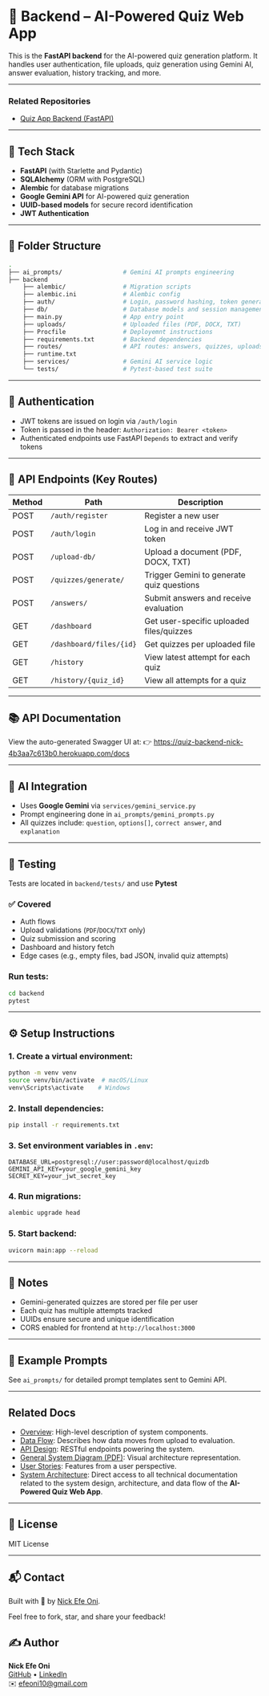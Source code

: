 # 🧠 Backend – AI-Powered Quiz Web App

This is the **FastAPI backend** for the AI-powered quiz generation platform. It handles user authentication, file uploads, quiz generation using Gemini AI, answer evaluation, history tracking, and more.

---

### Related Repositories

- [Quiz App Backend (FastAPI)](https://github.com/VictoriousWealth/quiz-app-frontend)

---

## 🚀 Tech Stack

- **FastAPI** (with Starlette and Pydantic)
- **SQLAlchemy** (ORM with PostgreSQL)
- **Alembic** for database migrations
- **Google Gemini API** for AI-powered quiz generation
- **UUID-based models** for secure record identification
- **JWT Authentication**

---

## 📁 Folder Structure

```bash
.
├── ai_prompts/                 # Gemini AI prompts engineering
├── backend
    ├── alembic/                # Migration scripts
    ├── alembic.ini             # Alembic config
    ├── auth/                   # Login, password hashing, token generation
    ├── db/                     # Database models and session management
    ├── main.py                 # App entry point
    ├── uploads/                # Uploaded files (PDF, DOCX, TXT)
    ├── Procfile                # Deployemnt instructions
    ├── requirements.txt        # Backend dependencies
    ├── routes/                 # API routes: answers, quizzes, uploads, users
    ├── runtime.txt
    ├── services/               # Gemini AI service logic
    └── tests/                  # Pytest-based test suite
```

---

## 🔐 Authentication

- JWT tokens are issued on login via `/auth/login`
- Token is passed in the header: `Authorization: Bearer <token>`
- Authenticated endpoints use FastAPI `Depends` to extract and verify tokens

---

## 📂 API Endpoints (Key Routes)

| Method | Path                        | Description                                  |
|--------|-----------------------------|----------------------------------------------|
| POST   | `/auth/register`            | Register a new user                          |
| POST   | `/auth/login`               | Log in and receive JWT token                 |
| POST   | `/upload-db/`               | Upload a document (PDF, DOCX, TXT)           |
| POST   | `/quizzes/generate/`        | Trigger Gemini to generate quiz questions    |
| POST   | `/answers/`                 | Submit answers and receive evaluation        |
| GET    | `/dashboard`                | Get user-specific uploaded files/quizzes     |
| GET    | `/dashboard/files/{id}`     | Get quizzes per uploaded file                |
| GET    | `/history`                  | View latest attempt for each quiz            |
| GET    | `/history/{quiz_id}`        | View all attempts for a quiz                 |

---

## 📚 API Documentation

View the auto-generated Swagger UI at:
👉 https://quiz-backend-nick-4b3aa7c613b0.herokuapp.com/docs

---

## 🧠 AI Integration

- Uses **Google Gemini** via `services/gemini_service.py`
- Prompt engineering done in `ai_prompts/gemini_prompts.py`
- All quizzes include: `question`, `options[]`, `correct answer`, and `explanation`

---

## 🧪 Testing

Tests are located in `backend/tests/` and use **Pytest**

### ✅ Covered
- Auth flows
- Upload validations (`PDF`/`DOCX`/`TXT` only)
- Quiz submission and scoring
- Dashboard and history fetch
- Edge cases (e.g., empty files, bad JSON, invalid quiz attempts)

### Run tests:
```bash
cd backend
pytest
```

---

## ⚙️ Setup Instructions

### 1. Create a virtual environment:
```bash
python -m venv venv
source venv/bin/activate  # macOS/Linux
venv\Scripts\activate    # Windows
```

### 2. Install dependencies:
```bash
pip install -r requirements.txt
```

### 3. Set environment variables in `.env`:
```
DATABASE_URL=postgresql://user:password@localhost/quizdb
GEMINI_API_KEY=your_google_gemini_key
SECRET_KEY=your_jwt_secret_key
```

### 4. Run migrations:
```bash
alembic upgrade head
```

### 5. Start backend:
```bash
uvicorn main:app --reload
```

---

## 📌 Notes

- Gemini-generated quizzes are stored per file per user
- Each quiz has multiple attempts tracked
- UUIDs ensure secure and unique identification
- CORS enabled for frontend at `http://localhost:3000`

---

## 🌟 Example Prompts
See `ai_prompts/` for detailed prompt templates sent to Gemini API.

---

## Related Docs

- [Overview](./docs/architecture/overview.md): High-level description of system components.
- [Data Flow](./docs/architecture/data_flow.md): Describes how data moves from upload to evaluation.
- [API Design](./docs/architecture/api_design.md): RESTful endpoints powering the system.
- [General System Diagram (PDF)](./docs/diagrams/general_system_flow.pdf): Visual architecture representation.
- [User Stories](./docs/user_stories/20250409_143339_user_story.txt): Features from a user perspective.
- [System Architecture](./docs/README_architecture.md): Direct access to all technical documentation related to the system design, architecture, and data flow of the **AI-Powered Quiz Web App**.

---

## 📄 License
MIT License

---

## 📬 Contact
Built with 💙 by [Nick Efe Oni](mailto:efeoni10@gmail.com).

Feel free to fork, star, and share your feedback!

## ✍️ Author

**Nick Efe Oni**  
[GitHub](https://github.com/VictoriousWealth) • [LinkedIn](https://www.linkedin.com/in/nick-efe-oni)  
✉️ [efeoni10@gmail.com](mailto:efeoni10@gmail.com)
